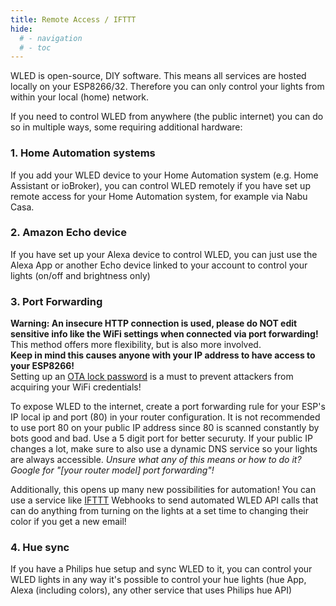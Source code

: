```yaml
---
title: Remote Access / IFTTT
hide:
  # - navigation
  # - toc
---
```


WLED is open-source, DIY software. This means all services are hosted locally on your ESP8266/32.
Therefore you can only control your lights from within your local (home) network.

If you need to control WLED from anywhere (the public internet) you can do so in multiple ways, some requiring additional hardware:

### 1. Home Automation systems

If you add your WLED device to your Home Automation system (e.g. Home Assistant or ioBroker), you can control WLED remotely if you have set up remote access for your Home Automation system, for example via Nabu Casa.

### 2. Amazon Echo device
If you have set up your Alexa device to control WLED, you can just use the Alexa App or another Echo device linked to your account to control your lights (on/off and brightness only)

### 3. Port Forwarding
**Warning: An insecure HTTP connection is used, please do NOT edit sensitive info like the WiFi settings when connected via port forwarding!**   
This method offers more flexibility, but is also more involved.   
**Keep in mind this causes anyone with your IP address to have access to your ESP8266!**   
Setting up an [OTA lock password](/advanced/security) is a must to prevent attackers from acquiring your WiFi credentials!

To expose WLED to the internet, create a port forwarding rule for your ESP's IP local ip and port (80) in your router configuration. It is not recommended to use port 80 on your public IP address since 80 is scanned constantly by bots good and bad. Use a 5 digit port for better securuty.
If your public IP changes a lot, make sure to also use a dynamic DNS service so your lights are always accessible.
_Unsure what any of this means or how to do it? Google for "[your router model] port forwarding"!_

Additionally, this opens up many new possibilities for automation! You can use a service like [IFTTT](https://ifttt.com/) Webhooks to send automated WLED API calls that can do anything from turning on the lights at a set time to changing their color if you get a new email!

### 4. Hue sync

If you have a Philips hue setup and sync WLED to it, you can control your WLED lights in any way it's possible to control your hue lights (hue App, Alexa (including colors), any other service that uses Philips hue API)
